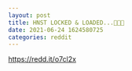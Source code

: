 ```yaml
--- 
layout: post 
title: HNST LOCKED & LOADED...🚀🚀🚀 
date: 2021-06-24 1624580725 
categories: reddit 
--- 
```

https://redd.it/o7cl2x